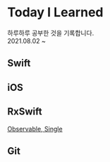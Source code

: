 # Today I Learned
하루하루 공부한 것을 기록합니다.  
2021.08.02 ~

## Swift

## iOS
## RxSwift
[Observable, Single](https://github.com/siwonkim0/TodayILearned/blob/main/Single.md)
## Git
